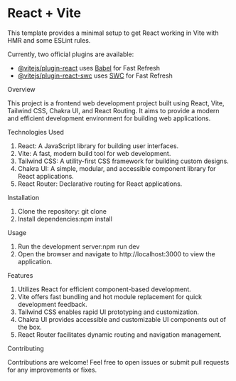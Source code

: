 # React + Vite

This template provides a minimal setup to get React working in Vite with HMR and some ESLint rules.

Currently, two official plugins are available:

- [@vitejs/plugin-react](https://github.com/vitejs/vite-plugin-react/blob/main/packages/plugin-react/README.md) uses [Babel](https://babeljs.io/) for Fast Refresh
- [@vitejs/plugin-react-swc](https://github.com/vitejs/vite-plugin-react-swc) uses [SWC](https://swc.rs/) for Fast Refresh


Overview

This project is a frontend web development project built using React, Vite, Tailwind CSS, Chakra UI, and React Routing. It aims to provide a modern and efficient development environment for building web applications.

Technologies Used

1. React: A JavaScript library for building user interfaces.
2. Vite: A fast, modern build tool for web development.
3. Tailwind CSS: A utility-first CSS framework for building custom designs.
4. Chakra UI: A simple, modular, and accessible component library for React applications.
5. React Router: Declarative routing for React applications.

Installation

1. Clone the repository: git clone <repository-url>
2. Install dependencies:npm install

Usage

1. Run the development server:npm run dev
2. Open the browser and navigate to http://localhost:3000 to view the application.

Features

1. Utilizes React for efficient component-based development.
2. Vite offers fast bundling and hot module replacement for quick development feedback.
3. Tailwind CSS enables rapid UI prototyping and customization.
4. Chakra UI provides accessible and customizable UI components out of the box.
5. React Router facilitates dynamic routing and navigation management.

Contributing

 Contributions are welcome! Feel free to open issues or submit pull requests for any improvements or fixes.
